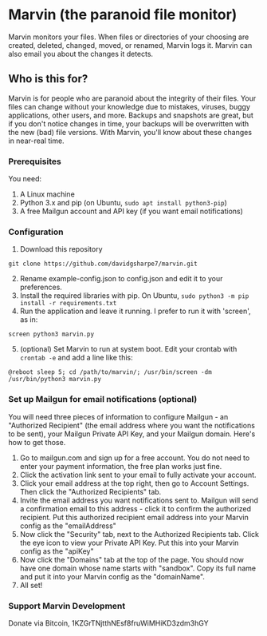 # Marvin (the paranoid file monitor)

Marvin monitors your files. When files or directories of your choosing are created, deleted, changed, moved, or renamed, Marvin logs it. Marvin can also email you about the changes it detects.

## Who is this for?

Marvin is for people who are paranoid about the integrity of their files. Your files can change without your knowledge due to mistakes, viruses, buggy applications, other users, and more. Backups and snapshots are great, but if you don't notice changes in time, your backups will be overwritten with the new (bad) file versions. With Marvin, you'll know about these changes in near-real time.

### Prerequisites

You need:

1) A Linux machine
2) Python 3.x and pip (on Ubuntu, `sudo apt install python3-pip`)
3) A free Mailgun account and API key (if you want email notifications)

### Configuration

1) Download this repository
```
git clone https://github.com/davidgsharpe7/marvin.git
```
2) Rename example-config.json to config.json and edit it to your preferences.
3) Install the required libraries with pip. On Ubuntu, `sudo python3 -m pip install -r requirements.txt`
4) Run the application and leave it running. I prefer to run it with 'screen', as in:
```
screen python3 marvin.py
```
5) (optional) Set Marvin to run at system boot. Edit your crontab with `crontab -e` and add a line like this:
```
@reboot sleep 5; cd /path/to/marvin/; /usr/bin/screen -dm /usr/bin/python3 marvin.py
```

### Set up Mailgun for email notifications (optional)

You will need three pieces of information to configure Mailgun - an "Authorized Recipient" (the email address where you want the notifications to be sent), your Mailgun Private API Key, and your Mailgun domain. Here's how to get those.

1) Go to mailgun.com and sign up for a free account. You do not need to enter your payment information, the free plan works just fine. 
2) Click the activation link sent to your email to fully activate your account. 
3) Click your email address at the top right, then go to Account Settings. Then click the "Authorized Recipients" tab. 
4) Invite the email address you want notifications sent to. Mailgun will send a confirmation email to this address - click it to confirm the authorized recipient. Put this authorized recipient email address into your Marvin config as the "emailAddress" 
5) Now click the "Security" tab, next to the Authorized Recipients tab. Click the eye icon to view your Private API Key. Put this into your Marvin config as the "apiKey" 
6) Now click the "Domains" tab at the top of the page. You should now have one domain whose name starts with "sandbox". Copy its full name and put it into your Marvin config as the "domainName".
7) All set!

### Support Marvin Development
Donate via Bitcoin, 1KZGrTNjtthNEsf8fruWiMHiKD3zdm3hGY
